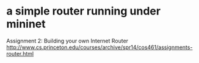 # a simple router running under mininet

Assignment 2: Building your own Internet Router
http://www.cs.princeton.edu/courses/archive/spr14/cos461/assignments-router.html
